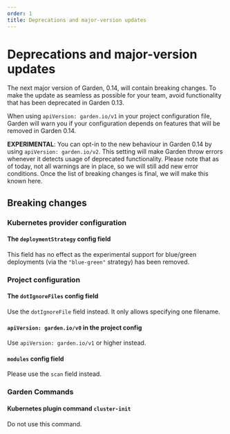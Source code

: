 ```yaml
---
order: 1
title: Deprecations and major-version updates
---
```


# Deprecations and major-version updates

The next major version of Garden, 0.14, will contain breaking changes. To make the update as seamless as possible for your team, avoid functionality that has been deprecated in Garden 0.13.

When using `apiVersion: garden.io/v1` in your project configuration file, Garden will warn you if your configuration depends on features that will be removed in Garden 0.14.

**EXPERIMENTAL**: You can opt-in to the new behaviour in Garden 0.14 by using `apiVersion: garden.io/v2`. This setting will make Garden throw errors whenever it detects usage of deprecated functionality. Please note that as of today, not all warnings are in place, so we will still add new error conditions. Once the list of breaking changes is final, we will make this known here.

## Breaking changes

### Kubernetes provider configuration

#### <a id="containerDeploymentStrategy">The `deploymentStrategy` config field</a>

This field has no effect as the experimental support for blue/green deployments (via the `"blue-green"` strategy) has been removed.

### Project configuration

#### <a id="dotIgnoreFiles">The `dotIgnoreFiles` config field</a>

Use the `dotIgnoreFile` field instead. It only allows specifying one filename.

#### <a id="apiVersionV0">`apiVersion: garden.io/v0` in the project config</a>

Use `apiVersion: garden.io/v1` or higher instead.

#### <a id="projectConfigModules">`modules` config field</a>

Please use the `scan` field instead.

### Garden Commands

#### <a id="kubernetesClusterInitCommand">Kubernetes plugin command `cluster-init`</a>

Do not use this command.